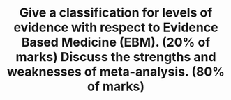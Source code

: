 ---
title: "Give a classification for levels of evidence with respect to Evidence Based Medicine (EBM). (20% of marks) Discuss the strengths and weaknesses of meta-analysis. (80% of marks)"
entityType: SAQ
exam: PEX
college: CICM
year: 2013
sitting: B
question: 08
passRate: 22
EC_expectedDomains:
- "A good answer would include a discussion about publication bias, duplicate publication, heterogeneity (different interventions), inclusions of outdated studies, inclusions of non-randomised trials, that pooled result may be biased towards the largest included trials as potential weaknesses and increased sample size and that more variables, sub-groups and outcomes can be examined can be considered as strengths."
EC_extraCredit:
- "There is more than one classification system for level of evidence with respect to EBM, and any of those was acceptable."
EC_errorsCommon:
- "Most candidates struggled with the second part of the question."
- "The strengths/weaknesses listed by candidates were often not related to the scientific or statistical principles/properties of a meta-analysis."
---
